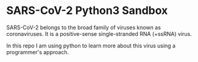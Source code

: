 # SARS-CoV-2 Python3 Sandbox

SARS-CoV-2 belongs to the broad family of viruses known as coronaviruses. It is a positive-sense single-stranded RNA (+ssRNA) virus.

In this repo I am using python to learn more about this virus using a programmer's approach.
